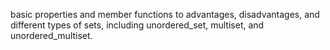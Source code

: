 basic properties and member functions to advantages, disadvantages, and different types of sets, including unordered_set, multiset, and unordered_multiset.

